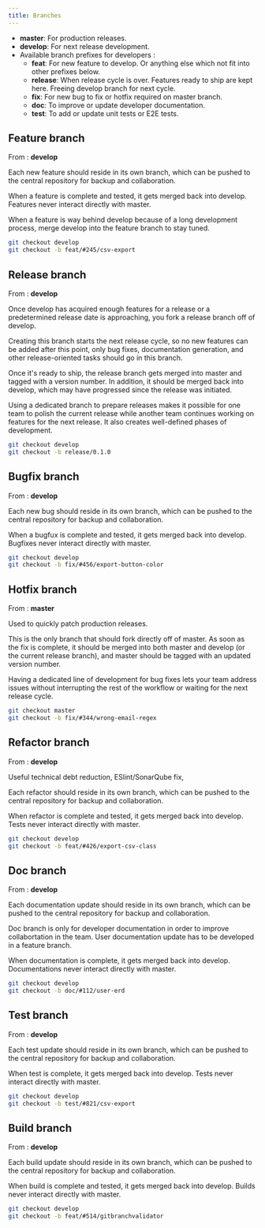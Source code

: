 ```yaml
---
title: Branches
---
```


- **master**: For production releases.
- **develop**: For next release development.
- Available branch prefixes for developers :
  - **feat**: For new feature to develop. Or anything else which not fit into other prefixes below. 
  - **release**: When release cycle is over. Features ready to ship are kept here. Freeing develop branch for next cycle.
  - **fix**: For new bug to fix or hotfix required on master branch.
  - **doc**: To improve or update developer documentation.
  - **test**: To add or update unit tests or E2E tests.

## Feature branch

From : **develop**

Each new feature should reside in its own branch, which can be pushed to the central repository for backup and collaboration.

When a feature is complete and tested, it gets merged back into develop. Features never interact directly with master.

When a feature is way behind develop because of a long development process, merge develop into the feature branch to stay tuned.

```bash
git checkout develop
git checkout -b feat/#245/csv-export
```

## Release branch

From : **develop**

Once develop has acquired enough features for a release or a predetermined release date is approaching, you fork a release branch off of develop.

Creating this branch starts the next release cycle, so no new features can be added after this point, only bug fixes, documentation generation, and other release-oriented tasks should go in this branch.

Once it's ready to ship, the release branch gets merged into master and tagged with a version number. In addition, it should be merged back into develop, which may have progressed since the release was initiated.

Using a dedicated branch to prepare releases makes it possible for one team to polish the current release while another team continues working on features for the next release. It also creates well-defined phases of development.

```bash
git checkout develop
git checkout -b release/0.1.0
```

## Bugfix branch

From : **develop**

Each new bug should reside in its own branch, which can be pushed to the central repository for backup and collaboration.

When a bugfux is complete and tested, it gets merged back into develop. Bugfixes never interact directly with master.

```bash
git checkout develop
git checkout -b fix/#456/export-button-color
```

## Hotfix branch

From : **master**

Used to quickly patch production releases.

This is the only branch that should fork directly off of master. As soon as the fix is complete, it should be merged into both master and develop (or the current release branch), and master should be tagged with an updated version number.

Having a dedicated line of development for bug fixes lets your team address issues without interrupting the rest of the workflow or waiting for the next release cycle.

```bash
git checkout master
git checkout -b fix/#344/wrong-email-regex
```

## Refactor branch

From : **develop**

Useful technical debt reduction, ESlint/SonarQube fix,

Each refactor should reside in its own branch, which can be pushed to the central repository for backup and collaboration.

When refactor is complete and tested, it gets merged back into develop. Tests never interact directly with master.

```bash
git checkout develop
git checkout -b feat/#426/export-csv-class
```

## Doc branch

From : **develop**

Each documentation update should reside in its own branch, which can be pushed to the central repository for backup and collaboration.

Doc branch is only for developer documentation in order to improve collabortation in the team.
User documentation update has to be developed in a feature branch.

When documentation is complete, it gets merged back into develop. Documentations never interact directly with master.

```bash
git checkout develop
git checkout -b doc/#112/user-erd
```

## Test branch

From : **develop**

Each test update should reside in its own branch, which can be pushed to the central repository for backup and collaboration.

When test is complete, it gets merged back into develop. Tests never interact directly with master.

```bash
git checkout develop
git checkout -b test/#821/csv-export
```

## Build branch

From : **develop**

Each build update should reside in its own branch, which can be pushed to the central repository for backup and collaboration.

When build is complete and tested, it gets merged back into develop. Builds never interact directly with master.

```bash
git checkout develop
git checkout -b feat/#514/gitbranchvalidator
```
